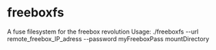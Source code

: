 freeboxfs
=========

A fuse filesystem for the freebox revolution
Usage: ./freeboxfs --url remote_freebox_IP_adress --password myFreeboxPass mountDirectory

